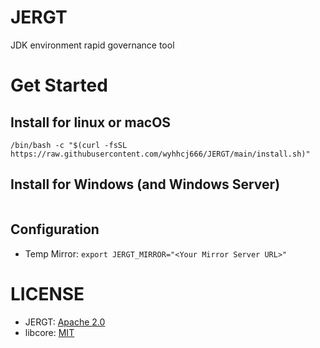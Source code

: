 # JERGT

JDK environment rapid governance tool

# Get Started

## Install for linux or macOS
```shell
/bin/bash -c "$(curl -fsSL https://raw.githubusercontent.com/wyhhcj666/JERGT/main/install.sh)"
```

## Install for Windows (and Windows Server)

```powershell

```

## Configuration

- Temp Mirror: ``export JERGT_MIRROR="<Your Mirror Server URL>"``

# LICENSE

- JERGT: [Apache 2.0](https://www.apache.org/licenses/LICENSE-2.0.txt)
- libcore: [MIT](https://choosealicense.com/licenses/mit/)